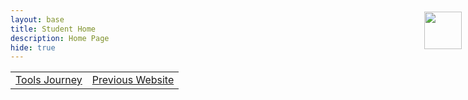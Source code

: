 ```yaml
---
layout: base
title: Student Home 
description: Home Page
hide: true
---
```


<table cellpadding="10">
    <tr>
        <td><a href="{{site.baseurl}}/ToolsJourney">Tools Journey</a></td>
        <td><a href="{{site.baseurl}}/snake">Previous Website</a></td>
    </tr>
</table>

<div style="align-items: center; display: flex; flex-direction: column;">
    <a href="{{site.baseurl}}/">
        <img src="{{site.baseurl}}/images/globe.gif" height="60" title="Globe [:" alt="" style="margin-top: -140px; margin-left: 880px;">
    </a>
</div>

<html lang="en">
<head>
    <meta charset="UTF-8">
    <meta name="viewport" content="width=device-width, initial-scale=1.0">
    <title>Student Home</title>
    <style>
      .fade-in {
        opacity: 0;
        animation: fadeIn 2s forwards;
      }

      @keyframes fadeIn {
        to {
          opacity: 1;
        }
      }

      .reveal-later {
        opacity: 0;
        transition: opacity 1s;
        animation-delay: 2s;
        animation-fill-mode: forwards;
      }

      /* Button styling */
      .cool-button {
        background: linear-gradient(to right, #ff7e5f, #feb47b); /* Same gradient as other button */
        border: none;
        color: white;
        padding: 15px 32px;
        text-align: center;
        text-decoration: none;
        display: inline-block;
        font-size: 16px;
        margin: 4px 2px;
        cursor: pointer;
        border-radius: 12px; /* Rounded edges */
      }

      .cool-button:hover {
        background-color: #45a049; /* Darker green on hover */
      }

      /* Gradient button styling */
      .gradient-button {
        background: linear-gradient(to right, #ff7e5f, #feb47b); /* Gradient colors */
        border: none;
        color: white;
        padding: 15px 32px;
        text-align: center;
        text-decoration: none;
        display: inline-block;
        font-size: 16px;
        margin: 4px 2px;
        cursor: pointer;
        border-radius: 12px; /* Rounded edges */
      }

      /* Transparent div box with orange border */
      .transparent-box {
        background-color: transparent;
        border: 2px solid orange;
        padding: 20px;
        margin-top: 10px;
      }
    </style>
</head>
<body>

    <!-- Paragraph element -->
    <p>This is a paragraph.</p>

    <!-- First div with the gradient button -->
    <div class="transparent-box">
        Click this button!
        <button class="gradient-button">Button</button>
    </div>

    <!-- Second div with the "Past Projects" button -->
    <div class="transparent-box">
        <!-- Button for past projects -->
        <button class="cool-button" onclick="window.open('https://zafeera123.github.io/Personal2/', '_blank')">Past Projects</button>
    </div>

</body>
</html>

<br> 

## Introduction

My name is Zafeer Ahmed. I am a junior at DNHS, and currently enrolled in:

<ul>
  <li class="fade-in">AP Physics</li>
  <li class="fade-in" style="animation-delay: 0.5s;">AP Calculus AB</li>
  <li class="fade-in" style="animation-delay: 1s;">AP English</li>
  <li class="fade-in" style="animation-delay: 1.5s;">AP Computer Science Principles</li>
  <li class="fade-in" style="animation-delay: 1.5s;">Spanish 6</li>
</ul>


Go to My About Page 
<!-- Button element -->
<button class="cool-button" onclick="window.open('http://127.0.0.1:4100/student_2025/about/', '_blank')">About Me</button>